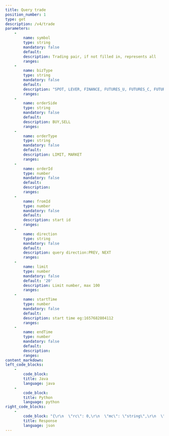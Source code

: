```yaml
---
title: Query trade
position_number: 1
type: get
description: /v4/trade
parameters:
    -
        name: symbol
        type: string
        mandatory: false
        default:
        description: Trading pair, if not filled in, represents all
        ranges:
    -
        name: bizType
        type: string
        mandatory: false
        default:
        description: "SPOT, LEVER, FINANCE, FUTURES_U, FUTURES_C, FUTURES_ALL"
        ranges:
    -
        name: orderSide
        type: string
        mandatory: false
        default:
        description: BUY,SELL
        ranges:
    -
        name: orderType
        type: string
        mandatory: false
        default:
        description: LIMIT, MARKET
        ranges:
    -
        name: orderId
        type: number
        mandatory: false
        default:
        description: 
        ranges:
    -
        name: fromId
        type: number
        mandatory: false
        default:
        description: start id
        ranges:
    -
        name: direction
        type: string
        mandatory: false
        default:
        description: query direction:PREV, NEXT
        ranges:
    -
        name: limit
        type: number
        mandatory: false
        default: '20'
        description: Limit number, max 100
        ranges:
    -
        name: startTime
        type: number
        mandatory: false
        default:
        description: start time eg:1657682804112
        ranges:
    -
        name: endTime
        type: number
        mandatory: false
        default:
        description: 
        ranges:
content_markdown:
left_code_blocks:
    -
        code_block:
        title: Java
        language: java
    -
        code_block:
        title: Python
        language: python
right_code_blocks:
    -
        code_block: "{\r\n  \"rc\": 0,\r\n  \"mc\": \"string\",\r\n  \"ma\": [\r\n    {}\r\n  ],\r\n  \"result\": {\r\n    \"hasPrev\": true,\r\n    \"hasNext\": true,\r\n    \"items\": [\r\n      {\r\n        \"symbol\": \"BTC_USDT\",  \r\n        \"tradeId\": \"6316559590087222001\",  \r\n        \"orderId\": \"6216559590087220004\",  \r\n        \"orderSide\": \"BUY\",    \r\n        \"orderType\": \"LIMIT\",  \r\n        \"bizType\": \"SPOT\",    \r\n        \"time\": 1655958915583,  \r\n        \"price\": \"40000\",     \r\n        \"quantity\": \"1.2\",    \r\n        \"quoteQty\": \"48000\",   //amount\r\n        \"baseCurrency\": \"BTC\",  \r\n        \"quoteCurrency\": \"USDT\",  \r\n        \"fee\": \"0.5\",   \r\n        \"feeCurrency\": \"USDT\", \r\n        \"takerMaker\": \"taker\"  //takerMaker\r\n      }\r\n    ]\r\n  }\r\n}"
        title: Response
        language: json
---
```

